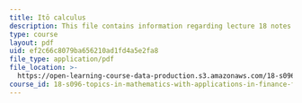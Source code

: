 ```yaml
---
title: Itō calculus
description: This file contains information regarding lecture 18 notes.
type: course
layout: pdf
uid: ef2c66c8079ba656210ad1fd4a5e2fa8
file_type: application/pdf
file_location: >-
  https://open-learning-course-data-production.s3.amazonaws.com/18-s096-topics-in-mathematics-with-applications-in-finance-fall-2013/ef2c66c8079ba656210ad1fd4a5e2fa8_MIT18_S096F13_lecnote18.pdf
course_id: 18-s096-topics-in-mathematics-with-applications-in-finance-fall-2013
---
```

